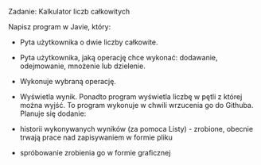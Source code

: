 Zadanie: Kalkulator liczb całkowitych

Napisz program w Javie, który:

- Pyta użytkownika o dwie liczby całkowite.

- Pyta użytkownika, jaką operację chce wykonać: dodawanie, odejmowanie, mnożenie lub dzielenie.

- Wykonuje wybraną operację.

- Wyświetla wynik.
Ponadto program wyświetla liczbę w pętli z której można wyjść. To program wykonuje w chwili wrzucenia go do Githuba.
Planuje się dodanie:
- historii wykonywanych wyników (za pomoca Listy) - zrobione, obecnie trwają prace nad zapisywaniem w formie pliku
- spróbowanie zrobienia go w formie graficznej
